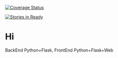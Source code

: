 [![Coverage Status](https://coveralls.io/repos/adelinosegundo/hi/badge.png)](https://coveralls.io/r/adelinosegundo/hi)

[![Stories in Ready](https://badge.waffle.io/adelinosegundo/hi.png?label=ready)](https://waffle.io/adelinosegundo/hi)  

Hi
========

BackEnd Python+Flask, 
FrontEnd Python+Flask+Web


